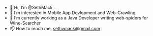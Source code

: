 - 👋 Hi, I’m @SethMack
- 👀 I’m interested in Mobile App Devlopment and Web-Crawling
- 🌱 I’m currently working as a Java Developer writing web-spiders for Wine-Searcher
- 📫 How to reach me, sethvmack@gmail.com

<!---
SethMack/SethMack is a ✨ special ✨ repository because its `README.md` (this file) appears on your GitHub profile.
You can click the Preview link to take a look at your changes.
--->
